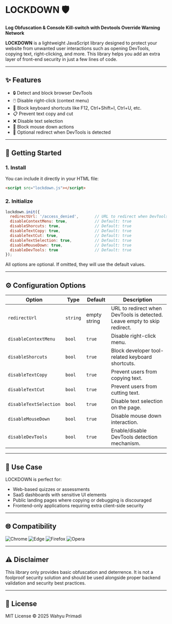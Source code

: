 # LOCKDOWN 🛡️

**Log Obfuscation & Console Kill-switch with Devtools Override Warning Network**

**LOCKDOWN** is a lightweight JavaScript library designed to protect your website from unwanted user interactions such as opening DevTools, copying text, right-clicking, and more. This library helps you add an extra layer of front-end security in just a few lines of code.

---

## ✨ Features

- 🔒 Detect and block browser DevTools
- 🖱️ Disable right-click (context menu)
- 🧠 Block keyboard shortcuts like F12, Ctrl+Shift+I, Ctrl+U, etc.
- 📋 Prevent text copy and cut
- ❌ Disable text selection
- 🚫 Block mouse down actions
- 🔄 Optional redirect when DevTools is detected

---

## 🚀 Getting Started

### 1. Install

You can include it directly in your HTML file:

```html
<script src="lockdown.js"></script>
```

### 2. Initialize

```javascript
lockdown.init({
  redirectUrl: '/access_denied',       // URL to redirect when DevTools is opened
  disableContextMenu: true,            // Default: true
  disableShorcuts: true,               // Default: true
  disableTextCopy: true,               // Default: true
  disableTextCut: true,                // Default: true
  disableTextSelection: true,          // Default: true
  disableMouseDown: true,              // Default: true
  disableDevTools: true                // Default: true
});
```

All options are optional. If omitted, they will use the default values.

---

## ⚙️ Configuration Options

| Option                 | Type     | Default       | Description                                                              |
|------------------------|----------|---------------|--------------------------------------------------------------------------|
| `redirectUrl`          | `string` | empty string  | URL to redirect when DevTools is detected. Leave empty to skip redirect. |
| `disableContextMenu`   | `bool`   | `true`        | Disable right-click menu.                                                |
| `disableShorcuts`      | `bool`   | `true`        | Block developer tool-related keyboard shortcuts.                         |
| `disableTextCopy`      | `bool`   | `true`        | Prevent users from copying text.                                         |
| `disableTextCut`       | `bool`   | `true`        | Prevent users from cutting text.                                         |
| `disableTextSelection` | `bool`   | `true`        | Disable text selection on the page.                                      |
| `disableMouseDown`     | `bool`   | `true`        | Disable mouse down interaction.                                          |
| `disableDevTools`      | `bool`   | `true`        | Enable/disable DevTools detection mechanism.                             |

---

## 🔐 Use Case

LOCKDOWN is perfect for:
- Web-based quizzes or assessments
- SaaS dashboards with sensitive UI elements
- Public landing pages where copying or debugging is discouraged
- Frontend-only applications requiring extra client-side security

---

## 🌐 Compatibility

![Chrome](https://img.shields.io/badge/Chrome-135.0.7049.85-blue?logo=googlechrome)
![Edge](https://img.shields.io/badge/Edge-135.0.3179.73-blue?logo=microsoftedge)
![Firefox](https://img.shields.io/badge/Firefox-137.0.2-orange?logo=firefox)
![Opera](https://img.shields.io/badge/Opera-117.0.5408.197-red?logo=opera)

---

## ⚠️ Disclaimer

This library only provides basic obfuscation and deterrence. It is not a foolproof security solution and should be used alongside proper backend validation and security best practices.

---

## 📄 License

MIT License © 2025 Wahyu Primadi